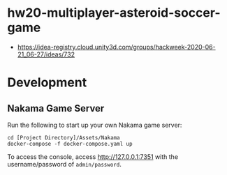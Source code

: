 # hw20-multiplayer-asteroid-soccer-game
* https://idea-registry.cloud.unity3d.com/groups/hackweek-2020-06-21_06-27/ideas/732

# Development

## Nakama Game Server

Run the following to start up your own Nakama game server:

```
cd [Project Directory]/Assets/Nakama
docker-compose -f docker-compose.yaml up
```

To access the console, access http://127.0.0.1:7351 with the username/password of `admin/password`.
